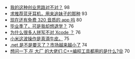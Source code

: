 - [我的这种创业思路对不对？](https://www.v2ex.com/t/544846) 98
- [求推荐蓝牙耳机，用来追妹子的那种](https://www.v2ex.com/t/544841) 93
- [现在还有免费 320 音质的 app 吗](https://www.v2ex.com/t/544788) 80
- [毕业季了，可是我却想退学？](https://www.v2ex.com/t/544826) 76
- [为什么很多人拼写不对 Xcode ？](https://www.v2ex.com/t/544985) 76
- [小米这波操作是真滴牛皮。](https://www.v2ex.com/t/544803) 75
- [.net 是不是要灭了？市场越来越小了](https://www.v2ex.com/t/545035) 74
- [想问一下,在 大厂 的大佬们,C++编程工具都用的是什么?😵](https://www.v2ex.com/t/545017) 70
